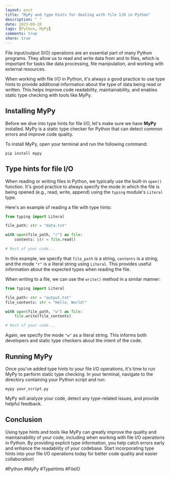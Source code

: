 ```yaml
---
layout: post
title: "MyPy and type hints for dealing with file I/O in Python"
description: " "
date: 2023-09-20
tags: [Python, MyPy]
comments: true
share: true
---
```


File input/output (I/O) operations are an essential part of many Python programs. They allow us to read and write data from and to files, which is important for tasks like data processing, file manipulation, and working with external resources.

When working with file I/O in Python, it's always a good practice to use type hints to provide additional information about the type of data being read or written. This helps improve code readability, maintainability, and enables static type checking with tools like MyPy.

## Installing MyPy

Before we dive into type hints for file I/O, let's make sure we have **MyPy** installed. MyPy is a static type checker for Python that can detect common errors and improve code quality.

To install MyPy, open your terminal and run the following command:

```
pip install mypy
```

## Type hints for file I/O

When reading or writing files in Python, we typically use the built-in `open()` function. It's good practice to always specify the mode in which the file is being opened (e.g., read, write, append) using the `typing` module's `Literal` type.

Here's an example of reading a file with type hints:

```python
from typing import Literal

file_path: str = "data.txt"

with open(file_path, "r") as file:
    contents: str = file.read()

# Rest of your code...
```

In this example, we specify that `file_path` is a string, `contents` is a string, and the mode `"r"` is a literal string using `Literal`. This provides useful information about the expected types when reading the file.

When writing to a file, we can use the `write()` method in a similar manner:

```python
from typing import Literal

file_path: str = "output.txt"
file_contents: str = "Hello, World!"

with open(file_path, "w") as file:
    file.write(file_contents)

# Rest of your code...
```

Again, we specify the mode `"w"` as a literal string. This informs both developers and static type checkers about the intent of the code.

## Running MyPy

Once you've added type hints to your file I/O operations, it's time to run MyPy to perform static type checking. In your terminal, navigate to the directory containing your Python script and run:

```
mypy your_script.py
```

MyPy will analyze your code, detect any type-related issues, and provide helpful feedback.

## Conclusion

Using type hints and tools like MyPy can greatly improve the quality and maintainability of your code, including when working with file I/O operations in Python. By providing explicit type information, you help catch errors early and enhance the readability of your codebase. Start incorporating type hints into your file I/O operations today for better code quality and easier collaboration!

#Python #MyPy #TypeHints #FileIO